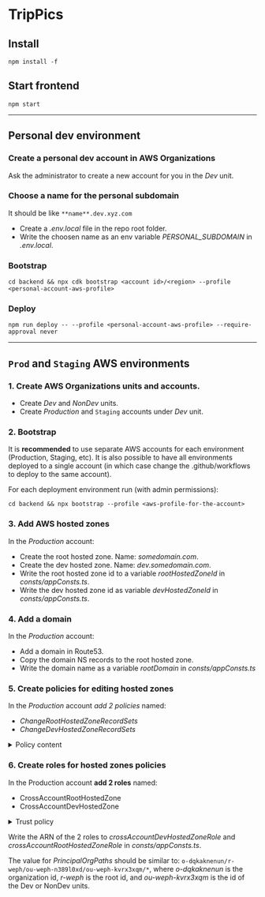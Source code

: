# TripPics

## Install
`npm install -f`

## Start frontend
`npm start`

----

## Personal dev environment

### Create a personal dev account in AWS Organizations

Ask the administrator to create a new account for you in the *Dev* unit.

### Choose a name for the personal subdomain

It should be like `**name**.dev.xyz.com`

* Create a *.env.local* file in the repo root folder.
* Write the choosen name as an env variable *PERSONAL_SUBDOMAIN* in *.env.local*.

### Bootstrap

`cd backend && npx cdk bootstrap <account id>/<region> --profile <personal-account-aws-profile>`

### Deploy

`npm run deploy -- --profile <personal-account-aws-profile> --require-approval never`

----

## `Prod` and `Staging` AWS environments

### 1. Create AWS Organizations units and accounts.
* Create *Dev* and *NonDev* units.
* Create *Production* and `Staging` accounts under *Dev* unit.

### 2. Bootstrap
It is **recommended** to use separate AWS accounts for each environment (Production, Staging, etc). It is also possible to have all environments deployed to a single account (in which case change the .github/workflows to deploy to the same account).

For each deployment environment run (with admin permissions):

`cd backend && npx bootstrap --profile <aws-profile-for-the-account>`

### 3. Add AWS hosted zones

In the *Production* account:

* Create the root hosted zone. Name: *somedomain.com*.
* Create the dev hosted zone. Name: *dev.somedomain.com*.
* Write the root hosted zone id to a variable *rootHostedZoneId* in *consts/appConsts.ts*.
* Write the dev hosted zone id as variable *devHostedZoneId* in *consts/appConsts.ts*.

### 4. Add a domain

In the *Production* account:

* Add a domain in Route53.
* Copy the domain NS records to the root hosted zone.
* Write the domain name as a variable *rootDomain* in *consts/appConsts.ts*

### 5. Create policies for editing hosted zones

In the *Production* account *add 2 policies* named:

* *ChangeRootHostedZoneRecordSets*
* *ChangeDevHostedZoneRecordSets*

<details>
  <summary>Policy content</summary>

  ```
  {
    "Version": "2012-10-17",
    "Statement": [
        {
            "Effect": "Allow",
            "Action": "route53:ChangeResourceRecordSets",
            "Resource": "arn:aws:route53:::hostedzone/<id-of-Root-or-Dev-hosted-zone>"
        },
        {
            "Effect": "Allow",
            "Action": "route53:ListHostedZonesByName",
            "Resource": "*"
        }
    ]
  }
  ```
</details>

### 6. Create roles for hosted zones policies

In the Production account **add 2 roles** named:

* CrossAccountRootHostedZone
* CrossAccountDevHostedZone

<details>
  <summary>Trust policy</summary>

  ```
  {
    "Version": "2012-10-17",
    "Statement": [
        {
            "Effect": "Allow",
            "Principal": {
                "AWS": "*"
            },
            "Action": "sts:AssumeRole",
            "Condition": {
                "ForAnyValue:StringLike": {
                    "aws:PrincipalOrgPaths": "<organizations-path-to-unit-dev-or-nondev>/*"
                }
            }
        }
    ]
}
  ```
</details>

Write the ARN of the 2 roles to *crossAccountDevHostedZoneRole* and *crossAccountRootHostedZoneRole* in *consts/appConsts.ts*.

The value for *PrincipalOrgPaths* should be similar to:  `o-dqkaknenun/r-weph/ou-weph-n389l0xd/ou-weph-kvrx3xqm/*`, where
*o-dqkaknenun* is the organization id, *r-weph* is the root id, and *ou-weph-kvrx3xqm* is the id of the Dev or NonDev units.